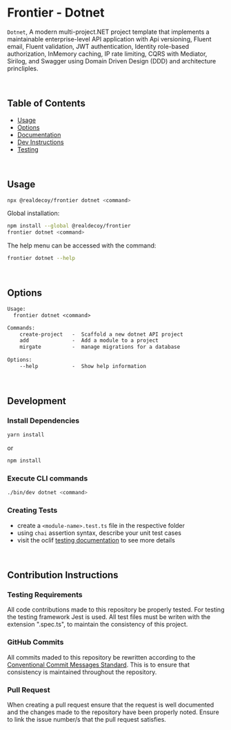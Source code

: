 # Frontier - Dotnet  

`Dotnet`, A modern multi-project.NET project template that implements a maintainable enterprise-level API application with Api versioning, Fluent email, Fluent validation, JWT authentication, Identity role-based authorization, InMemory caching, IP rate limiting, CQRS with Mediator, Sirilog, and Swagger using Domain Driven Design (DDD) and architecture princliples.

&nbsp; &nbsp; &nbsp;

<!-- custom-toc -->
## Table of Contents

* [Usage](#usage)
* [Options](#options)
* [Documentation](http://frontier.realdecoy.com/dotnet/getting-started/overview)
* [Dev Instructions](#development)
* [Testing](#testing)
<!-- custom-tocstop -->

&nbsp;
&nbsp;
&nbsp;

## Usage
<!-- custom-usage -->

```bash
npx @realdecoy/frontier dotnet <command>
```
Global installation:

```bash
npm install --global @realdecoy/frontier
frontier dotnet <command>
```
The help menu can be accessed with the command:

```bash
frontier dotnet --help
```
<!-- custom-usagestop -->

&nbsp;
&nbsp;
&nbsp;

## Options
```txt
Usage:
  frontier dotnet <command>

Commands:
    create-project   -  Scaffold a new dotnet API project
    add              -  Add a module to a project
    mirgate          -  manage migrations for a database
  
Options:
    --help           -  Show help information
```


&nbsp;
&nbsp;
&nbsp;

## Development

### Install Dependencies
```bash
yarn install
```
or
```bash
npm install
```

### Execute CLI commands
```bash
./bin/dev dotnet <command>
```

### Creating Tests
- create a ```<module-name>.test.ts``` file in the respective folder
- using ```chai``` assertion syntax, describe your unit test cases
- visit the oclif [testing documentation](https://oclif.io/docs/testing) to see more details

&nbsp; &nbsp; &nbsp;

## Contribution Instructions 
### Testing Requirements
All code contributions made to this repository be properly tested. For testing the testing framework Jest is used. All test files must be writen with the extension ".spec.ts", to maintain the consistency of this project.

### GitHub Commits 
All commits maded to this repository be rewritten according to the [Conventional Commit Messages Standard](https://gist.github.com/qoomon/5dfcdf8eec66a051ecd85625518cfd13). This is to ensure that consistency is maintained throughout the repository. 

### Pull Request
When creating a pull request ensure that the request is well documented and the changes made to the repository have been properly noted. Ensure to link the issue number/s that the pull request satisfies.
